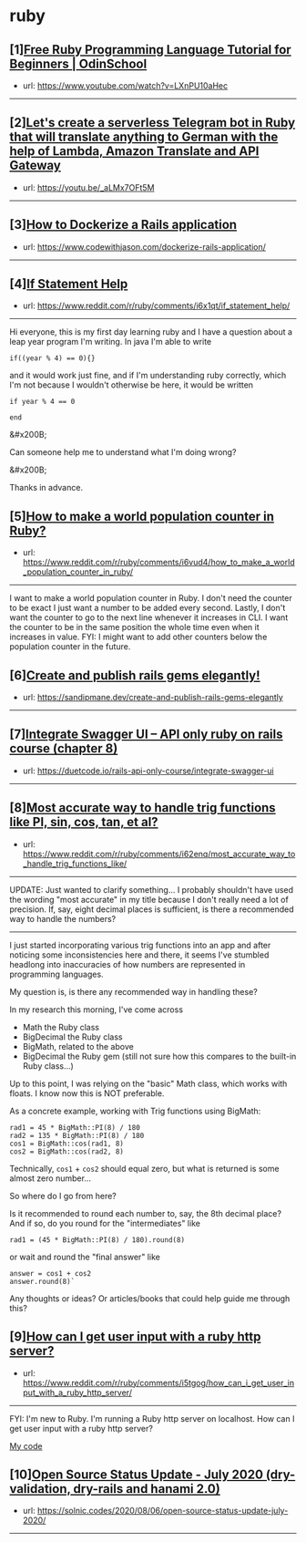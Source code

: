 # ruby
## [1][Free Ruby Programming Language Tutorial for Beginners | OdinSchool](https://www.reddit.com/r/ruby/comments/i70y41/free_ruby_programming_language_tutorial_for/)
- url: https://www.youtube.com/watch?v=LXnPU10aHec
---

## [2][Let's create a serverless Telegram bot in Ruby that will translate anything to German with the help of Lambda, Amazon Translate and API Gateway](https://www.reddit.com/r/ruby/comments/i706k6/lets_create_a_serverless_telegram_bot_in_ruby/)
- url: https://youtu.be/_aLMx7OFt5M
---

## [3][How to Dockerize a Rails application](https://www.reddit.com/r/ruby/comments/i6k5d6/how_to_dockerize_a_rails_application/)
- url: https://www.codewithjason.com/dockerize-rails-application/
---

## [4][If Statement Help](https://www.reddit.com/r/ruby/comments/i6x1qt/if_statement_help/)
- url: https://www.reddit.com/r/ruby/comments/i6x1qt/if_statement_help/
---
Hi everyone, this is my first day learning ruby and I have a question about a leap year program I'm writing. In java I'm able to write 

`if((year % 4) == 0){}`

and it would work just fine, and if I'm understanding ruby correctly, which I'm not because I wouldn't otherwise be here, it would be written

`if year % 4 == 0`

`end`

&amp;#x200B;

Can someone help me to understand what I'm doing wrong?

&amp;#x200B;

Thanks in advance.
## [5][How to make a world population counter in Ruby?](https://www.reddit.com/r/ruby/comments/i6vud4/how_to_make_a_world_population_counter_in_ruby/)
- url: https://www.reddit.com/r/ruby/comments/i6vud4/how_to_make_a_world_population_counter_in_ruby/
---
I want to make a world population counter in Ruby. I don't need the counter to be exact I just want a number to be added every second. Lastly, I don't want the counter to go to the next line whenever it increases in CLI. I want the counter to be in the same position the whole time even when it increases in value. FYI: I might want to add other counters below the population counter in the future.
## [6][Create and publish rails gems elegantly!](https://www.reddit.com/r/ruby/comments/i6x7l7/create_and_publish_rails_gems_elegantly/)
- url: https://sandipmane.dev/create-and-publish-rails-gems-elegantly
---

## [7][Integrate Swagger UI – API only ruby on rails course (chapter 8)](https://www.reddit.com/r/ruby/comments/i6jjd4/integrate_swagger_ui_api_only_ruby_on_rails/)
- url: https://duetcode.io/rails-api-only-course/integrate-swagger-ui
---

## [8][Most accurate way to handle trig functions like PI, sin, cos, tan, et al?](https://www.reddit.com/r/ruby/comments/i62enq/most_accurate_way_to_handle_trig_functions_like/)
- url: https://www.reddit.com/r/ruby/comments/i62enq/most_accurate_way_to_handle_trig_functions_like/
---
UPDATE: Just wanted to clarify something... I probably shouldn't have used the wording "most accurate" in my title because I don't really need a lot of precision. If, say, eight decimal places is sufficient, is there a recommended way to handle the numbers? 

-----

I just started incorporating various trig functions into an app and after noticing some inconsistencies here and there, it seems I've stumbled headlong into inaccuracies of how numbers are represented in programming languages.

My question is, is there any recommended way in handling these?

In my research this morning, I've come across 

* Math the Ruby class
* BigDecimal the Ruby class
* BigMath, related to the above
* BigDecimal the Ruby gem (still not sure how this compares to the built-in Ruby class...)

Up to this point, I was relying on the "basic" Math class, which works with floats. I know now this is NOT preferable.

As a concrete example, working with Trig functions using BigMath: 


    rad1 = 45 * BigMath::PI(8) / 180
    rad2 = 135 * BigMath::PI(8) / 180
    cos1 = BigMath::cos(rad1, 8)
    cos2 = BigMath::cos(rad2, 8)

Technically, `cos1` + `cos2` should equal zero, but what is returned is some almost zero number...

So where do I go from here?

Is it recommended to round each number to, say, the 8th decimal place? And if so, do you round for the 
"intermediates" like 

    rad1 = (45 * BigMath::PI(8) / 180).round(8)

 or wait and round the "final answer" like 

    answer = cos1 + cos2 
    answer.round(8)`

Any thoughts or ideas? Or articles/books that could help guide me through this?
## [9][How can I get user input with a ruby http server?](https://www.reddit.com/r/ruby/comments/i5tgog/how_can_i_get_user_input_with_a_ruby_http_server/)
- url: https://www.reddit.com/r/ruby/comments/i5tgog/how_can_i_get_user_input_with_a_ruby_http_server/
---
FYI: I'm new to Ruby. I'm running a Ruby http server on localhost. How can I get user input with a ruby http server?

[My code](https://pastebin.com/65h40hWc)
## [10][Open Source Status Update - July 2020 (dry-validation, dry-rails and hanami 2.0)](https://www.reddit.com/r/ruby/comments/i5bbj2/open_source_status_update_july_2020_dryvalidation/)
- url: https://solnic.codes/2020/08/06/open-source-status-update-july-2020/
---

